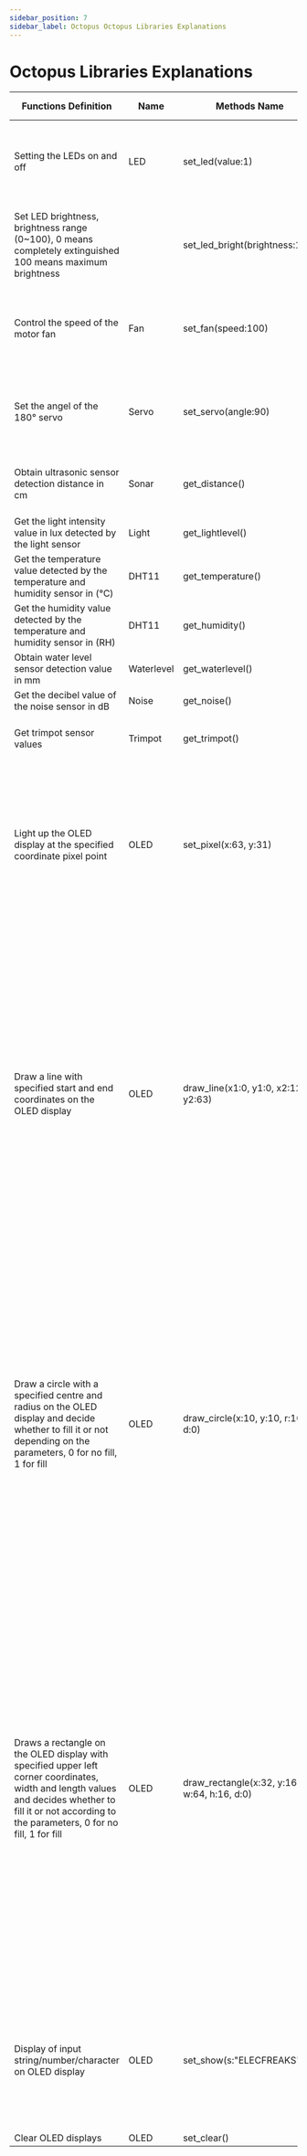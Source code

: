 ```yaml
---
sidebar_position: 7
sidebar_label: Octopus Octopus Libraries Explanations
---
```


# Octopus Libraries Explanations

| Functions Definition                                         | Name       | Methods Name                                | Parameter                                                    | Return  Value                                     |
| ------------------------------------------------------------ | ---------- | ------------------------------------------- | ------------------------------------------------------------ | ------------------------------------------------- |
| Setting the LEDs on and off                                  | LED        | set_led(value:1)                            | value: Parameter type: int  Default parameter: 0 Parameter range: 0\1 | No                                                |
| Set LED brightness, brightness range (0~100), 0 means completely extinguished 100 means maximum brightness |            | set_led_bright(brightness:100)              | brightness: Parameter type: int Default parameter: 0 Parameter range: 0~100 | No                                                |
| Control the speed of the motor fan                           | Fan        | set_fan(speed:100)                          | speed: Parameter type: int Default parameter: 100 Parameter range: 0~100 | No                                                |
| Set the angel of the 180° servo                              | Servo      | set_servo(angle:90)                         | angle: parameter type: int default parameter: 90 parameter range: 0~180 | No                                                |
| Obtain ultrasonic sensor detection distance in cm            | Sonar      | get_distance()                              | No                                                           | Distance value from ultrasonic sensor to obstacle |
| Get the light intensity value in lux detected by the light sensor | Light      | get_lightlevel()                            | No                                                           | Light intensity values                            |
| Get the temperature value detected by the temperature and humidity sensor in (°C) | DHT11      | get_temperature()                           | No                                                           | Return temperature value                          |
| Get the humidity value detected by the temperature and humidity sensor in (RH) | DHT11      | get_humidity()                              | No                                                           | Return humidity value                             |
| Obtain water level sensor detection value in mm              | Waterlevel | get_waterlevel()                            | No                                                           | Return water level value                          |
| Get the decibel value of the noise sensor in dB              | Noise      | get_noise()                                 | No                                                           | Return noise value                                |
| Get trimpot sensor values                                    | Trimpot    | get_trimpot()                               | No                                                           | Return trimpot sensor value                       |
| Light up the OLED display at the specified coordinate pixel point | OLED       | set_pixel(x:63, y:31)                       | x: <br />Parameter type: int<br />Default parameter: 63<br />Parameter range: 0~127<br />y: <br />Parameter type: int<br />Default parameter: 31<br />Parameter range: 0~63 | No                                                |
| Draw a line with specified start and end coordinates on the OLED display | OLED       | draw_line(x1:0, y1:0, x2:127, y2:63)        | x1: <br />Parameter type: int<br />Default parameter:  0<br />Parameter range:  0~127<br />y1: <br />Parameter type: int<br />Default parameter: 0<br />Parameter range: 0~63 <br />x2: <br />Parameter type: int<br />Default parameter: 127<br />Parameter range: 0~127<br />y2: <br />Parameter type:  int<br />Default parameter: 63<br />Parameter range: 0~63 | No                                                |
| Draw a circle with a specified centre and radius on the OLED display and decide whether to fill it or not depending on the parameters, 0 for no fill, 1 for fill | OLED       | draw_circle(x:10, y:10, r:10, d:0)          | x: <br />Parameter type:  int<br />Default parameter: 10<br />Parameter range: 0~127<br />y: <br />Parameter type:  int<br />Default parameter: 10<br />Parameter range: 0~63<br />r:<br />Parameter type: int<br />Default parameter: 10<br />Parameter range: 0~64<br />d:<br />Parameter type: int<br />Default parameter: ：0<br />Parameter range: 0\1 |                                                   |
| Draws a rectangle on the OLED display with specified upper left corner coordinates, width and length values and decides whether to fill it or not according to the parameters, 0 for no fill, 1 for fill | OLED       | draw_rectangle(x:32, y:16, w:64, h:16, d:0) | x: <br />Parameter type: int<br />Default parameter: 32<br />Parameter range:0~127<br />y: <br />Parameter type: int<br />Default parameter: 16<br />Parameter range:  0~63 <br />w: <br />Parameter type: int<br />Default parameter: 64<br />Parameter range: 0~127<br />h: <br />Parameter type: int<br />Default parameter: 16<br />Parameter range:  0~63<br />d:<br />Parameter type: int<br />Default parameter: 0<br />Parameter range:  0\1 |                                                   |
| Display of input string/number/character on OLED display     | OLED       | set_show(s:"ELECFREAKS")                    | s:<br />Parameter type: str<br />Default parameter: "ELECFREAKS"<br />Parameter range:  Characters covered by the Unicode encoding table |                                                   |
| Clear OLED displays                                          | OLED       | set_clear()                                 | No                                                           |                                                   |

